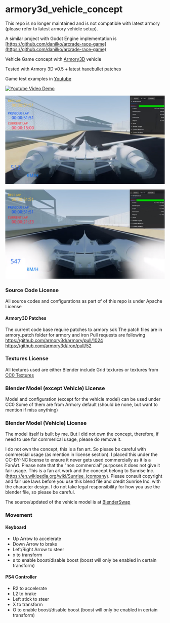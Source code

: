 # armory3d_vehicle_concept

This repo is no longer maintained and is not compatible with latest armory (please refer to latest armory vehicle setup).

A similar project with Godot Engine implementation is [https://github.com/danilko/arcrade-race-game](https://github.com/danilko/arcrade-race-game)

Vehicle Game concept with [Armory3D](https://armory3d.org/) vehicle

Tested with Armory 3D v0.5 + latest haxebullet patches

Game test examples in [Youtube](https://www.youtube.com/watch?v=MNTmtQ_nrE4&list=PLlwvRbWsWmGUUe2uKpWygh3pMONI4PnzM)

[![Youtube Video Demo](http://img.youtube.com/vi/MNTmtQ_nrE4/0.jpg)](http://www.youtube.com/watch?v=MNTmtQ_nrE4)


![Screenshot0](/screenshots/screenshot_0.png?raw=true "Screenshot 0")

![Screenshot1](/screenshots/screenshot_1.png?raw=true "Screenshot 1")

### Source Code License
All source codes and configurations as part of of this repo is under Apache License

#### Armory3D Patches
The current code base require patches to armory sdk
The patch files are in armory_patch folder for armory and iron
Pull requests are following
https://github.com/armory3d/armory/pull/1024
https://github.com/armory3d/iron/pull/52

### Textures License
All textures used are either Blender include Grid textures or textures from [CC0 Textures](https://cc0textures.com)

### Blender Model (except Vehicle) License
Model and configuration (except for the vehicle model) can be used under CC0
Some of them are from Armory default (should be none, but want to mention if miss anything)

### Blender Model (Vehicle) License
The model itself is built by me. But I did not own the concept, therefore, if need to use for commerical usage, please do remove it.

I do not own the concept, this is a fan art. So please be careful with commercial usage (as mention in license section). I placed this under the CC-BY-NC license to ensure it never gets used commercially as it is a FanArt. Please note that the "non commercial" purposes it does not give it fair usage. This is a fan art work and the concept belong to Sunrise Inc. (https://en.wikipedia.org/wiki/Sunrise_(company). Please consult copyright and fair use laws before you use this blend file and credit Sunrise Inc. with the character design. I do not take legal responsibility for how you use the blender file, so please be careful.

The source/updated of the vehicle model is at [BlenderSwap](https://www.blendswap.com/blends/view/92900)

### Movement
#### Keyboard
- Up Arrow to accelerate
- Down Arrow to brake
- Left/Right Arrow to steer
- x to transform
- s to enable boost/disable boost (boost will only be enabled in certain transform)

#### PS4 Controller
- R2 to accelerate
- L2 to brake
- Left stick to steer
- X to transform
- O to enable boost/disable boost (boost will only be enabled in certain transform)

 
